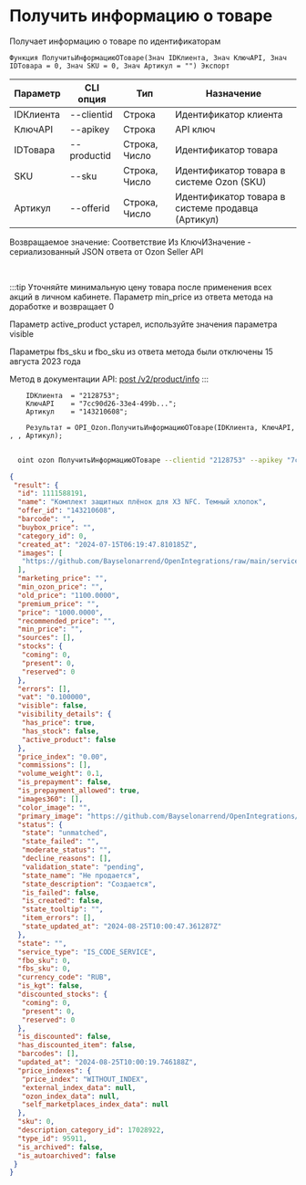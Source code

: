 ﻿---
sidebar_position: 2
---

# Получить информацию о товаре
 Получает информацию о товаре по идентификаторам



`Функция ПолучитьИнформациюОТоваре(Знач IDКлиента, Знач КлючAPI, Знач IDТовара = 0, Знач SKU = 0, Знач Артикул = "") Экспорт`

  | Параметр | CLI опция | Тип | Назначение |
  |-|-|-|-|
  | IDКлиента | --clientid | Строка | Идентификатор клиента |
  | КлючAPI | --apikey | Строка | API ключ |
  | IDТовара | --productid | Строка, Число | Идентификатор товара |
  | SKU | --sku | Строка, Число | Идентификатор товара в системе Ozon (SKU) |
  | Артикул | --offerid | Строка, Число | Идентификатор товара в системе продавца (Артикул) |

  
  Возвращаемое значение:   Соответствие Из КлючИЗначение - сериализованный JSON ответа от Ozon Seller API

<br/>

:::tip
Уточняйте минимальную цену товара после применения всех акций в личном кабинете. Параметр min_price из ответа метода на доработке и возвращает 0

 Параметр active_product устарел, используйте значения параметра visible

 Параметры fbs_sku и fbo_sku из ответа метода были отключены 15 августа 2023 года

 Метод в документации API: [post /v2/product/info](https://docs.ozon.ru/api/seller/#operation/ProductAPI_GetProductInfoV2)
:::
<br/>


```bsl title="Пример кода"
    IDКлиента  = "2128753";
    КлючAPI    = "7cc90d26-33e4-499b...";
    Артикул    = "143210608";

    Результат = OPI_Ozon.ПолучитьИнформациюОТоваре(IDКлиента, КлючAPI, , , Артикул);
```



```sh title="Пример команды CLI"
    
  oint ozon ПолучитьИнформациюОТоваре --clientid "2128753" --apikey "7cc90d26-33e4-499b..." --productid %productid% --sku %sku% --offerid %offerid%

```

```json title="Результат"
{
 "result": {
  "id": 1111588191,
  "name": "Комплект защитных плёнок для X3 NFC. Темный хлопок",
  "offer_id": "143210608",
  "barcode": "",
  "buybox_price": "",
  "category_id": 0,
  "created_at": "2024-07-15T06:19:47.810185Z",
  "images": [
   "https://github.com/Bayselonarrend/OpenIntegrations/raw/main/service/test_data/picture2.jpg"
  ],
  "marketing_price": "",
  "min_ozon_price": "",
  "old_price": "1100.0000",
  "premium_price": "",
  "price": "1000.0000",
  "recommended_price": "",
  "min_price": "",
  "sources": [],
  "stocks": {
   "coming": 0,
   "present": 0,
   "reserved": 0
  },
  "errors": [],
  "vat": "0.100000",
  "visible": false,
  "visibility_details": {
   "has_price": true,
   "has_stock": false,
   "active_product": false
  },
  "price_index": "0.00",
  "commissions": [],
  "volume_weight": 0.1,
  "is_prepayment": false,
  "is_prepayment_allowed": true,
  "images360": [],
  "color_image": "",
  "primary_image": "https://github.com/Bayselonarrend/OpenIntegrations/raw/main/service/test_data/picture.jpg",
  "status": {
   "state": "unmatched",
   "state_failed": "",
   "moderate_status": "",
   "decline_reasons": [],
   "validation_state": "pending",
   "state_name": "Не продается",
   "state_description": "Создается",
   "is_failed": false,
   "is_created": false,
   "state_tooltip": "",
   "item_errors": [],
   "state_updated_at": "2024-08-25T10:00:47.361287Z"
  },
  "state": "",
  "service_type": "IS_CODE_SERVICE",
  "fbo_sku": 0,
  "fbs_sku": 0,
  "currency_code": "RUB",
  "is_kgt": false,
  "discounted_stocks": {
   "coming": 0,
   "present": 0,
   "reserved": 0
  },
  "is_discounted": false,
  "has_discounted_item": false,
  "barcodes": [],
  "updated_at": "2024-08-25T10:00:19.746188Z",
  "price_indexes": {
   "price_index": "WITHOUT_INDEX",
   "external_index_data": null,
   "ozon_index_data": null,
   "self_marketplaces_index_data": null
  },
  "sku": 0,
  "description_category_id": 17028922,
  "type_id": 95911,
  "is_archived": false,
  "is_autoarchived": false
 }
}
```

